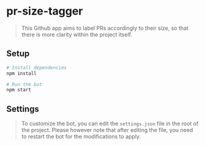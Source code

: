 # pr-size-tagger

> This Github app aims to label PRs accordingly to their size, so that there is more clarity within the project itself.

## Setup

```sh
# Install dependencies
npm install

# Run the bot
npm start
```

## Settings

> To customize the bot, you can edit the `settings.json` file in the root of the project.
> Please however note that after editing the file, you need to restart the bot for the modifications to apply.
